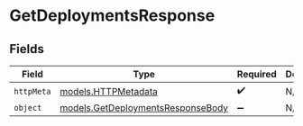 # GetDeploymentsResponse


## Fields

| Field                                                                        | Type                                                                         | Required                                                                     | Description                                                                  |
| ---------------------------------------------------------------------------- | ---------------------------------------------------------------------------- | ---------------------------------------------------------------------------- | ---------------------------------------------------------------------------- |
| `httpMeta`                                                                   | [models.HTTPMetadata](../models/httpmetadata.md)                             | :heavy_check_mark:                                                           | N/A                                                                          |
| `object`                                                                     | [models.GetDeploymentsResponseBody](../models/getdeploymentsresponsebody.md) | :heavy_minus_sign:                                                           | N/A                                                                          |